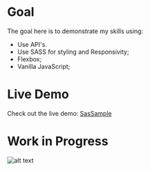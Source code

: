 # Goal

The goal here is to demonstrate my skills using:

* Use API's.
* Use SASS for styling and Responsivity;
* Flexbox;
* Vanilla JavaScript;


# Live Demo

Check out the live demo: [SasSample](https://zagaz.github.io/SasSample/ "SasSample")
 
# Work in Progress

![alt text][logo]

[logo]: https://ih1.redbubble.net/image.444173684.6876/st,small,200x200-pad,200x200,f8f8f8.u1.jpg "An illustration of a coder fighting his desktop drown like a traffic sign!"
